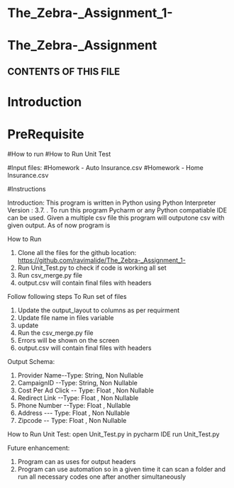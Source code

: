 # The_Zebra-_Assignment_1-
# The_Zebra-_Assignment


CONTENTS OF THIS FILE
------------------------------------
# Introduction
# PreRequisite 
#How to run
#How to Run Unit Test

#Input files:
#Homework - Auto Insurance.csv
#Homework - Home Insurance.csv

#Instructions



Introduction:
This program is written in Python using Python Interpreter Version : 3.7. . To run this program Pycharm or any Python compatiable IDE can be used.
Given a multiple csv file this program will outputone csv with given output. As of now program is 



How to Run 
1. Clone all the files for the github location: https://github.com/ravimalide/The_Zebra-_Assignment_1-
2. Run Unit_Test.py to check if code is working all set 
3. Run csv_merge.py file
4. output.csv will contain final files with headers

Follow following steps To Run set of files 
1. Update the output_layout to columns as per requirment 
2. Update file name in files variable
3. update   
4. Run the csv_merge.py file 
5. Errors will be shown on the screen 
6. output.csv will contain final files with headers


Output Schema:

1. Provider Name--Type: String, Non Nullable
2. CampaignID --Type: String, Non Nullable
3. Cost Per Ad Click -- Type: Float , Non Nullable
4. Redirect Link --Type: Float , Non Nullable
5. Phone Number --Type: Float , Nullable
6. Address --- Type: Float , Non Nullable
7. Zipcode -- Type: Float , Non Nullable

How to Run Unit Test:
open Unit_Test.py in pycharm IDE
run Unit_Test.py


Future enhancement:
1. Program can as uses for output headers 
2. Program can use automation so in a given time it can scan a folder and run all necessary codes one after another simultaneously